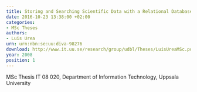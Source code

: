 ```yaml
---
title: Storing and Searching Scientific Data with a Relational Database System
date: 2016-10-23 13:38:00 +02:00
categories:
- MSc Theses
authors:
- Luis Urea
urn: urn:nbn:se:uu:diva-98276
download: http://www.it.uu.se/research/group/udbl/Theses/LuisUreaMSc.pdf
year: 2008
position: 1
---
```


MSc Thesis IT 08 020, Department of Information Technology, Uppsala University
